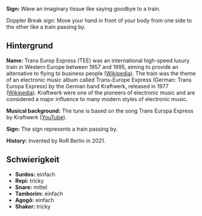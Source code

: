 **Sign:** Wave an imaginary tissue like saying goodbye to a train.

Doppler Break sign: Move your hand in front of your body from one side to the
other like a train passing by.

## Hintergrund

**Name:** Trans Europ Express (TEE) was an international high-speed luxury train
in Western Europe between 1957 and 1995, aiming to provide an alternative to
flying to business people
([Wikipedia](https://en.wikipedia.org/wiki/Trans_Europ_Express)). The train was
the theme of an electronic music album called Trans-Europe Express (German:
Trans Europa Express) by the German band Kraftwerk, released in 1977
([Wikipedia](https://en.wikipedia.org/wiki/Trans-Europe_Express_(album))).
Kraftwerk were one of the pioneers of electronic music and are considered a
major influence to many modern styles of electronic music.

**Musical background:** The tune is based on the song Trans Europa Express by
Kraftwerk ([YouTube](https://www.youtube.com/watch?v=XMVokT5e0zs)).

**Sign:** The sign represents a train passing by.

**History:** Invented by RoR Berlin in 2021.

## Schwierigkeit

* **Surdos:** einfach
* **Repi:** tricky
* **Snare:** mittel
* **Tamborim:** einfach
* **Agogô:** einfach
* **Shaker:** tricky
